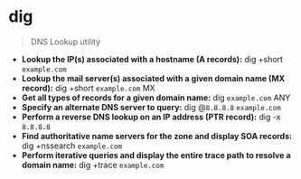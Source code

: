 # dig
> DNS Lookup utility
- **Lookup the IP(s) associated with a hostname (A records):**
dig +short `example.com`
- **Lookup the mail server(s) associated with a given domain name (MX record):**
dig +short `example.com` MX
- **Get all types of records for a given domain name:**
dig `example.com` ANY
- **Specify an alternate DNS server to query:**
dig @`8.8.8.8` `example.com`
- **Perform a reverse DNS lookup on an IP address (PTR record):**
dig -x `8.8.8.8`
- **Find authoritative name servers for the zone and display SOA records:**
dig +nssearch `example.com`
- **Perform iterative queries and display the entire trace path to resolve a domain name:**
dig +trace `example.com`
